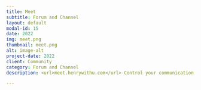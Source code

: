 ```yaml
---
title: Meet
subtitle: Forum and Channel
layout: default
modal-id: 15
date: 2022
img: meet.png
thumbnail: meet.png
alt: image-alt
project-date: 2022
client: Community
category: Forum and Channel
description: <url>meet.henrywithu.com</url> Control your communication, manage your data, and have your own collaboration platform to improve team productivity.

---
```

